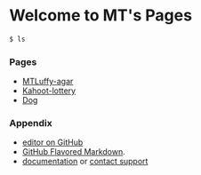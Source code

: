 # Welcome to MT's Pages

``` bash
$ ls
```

### Pages
* [MTLuffy-agar](http://mttsai.github.io/MTLuffy-agar/)
* [Kahoot-lottery](http://mttsai.github.io/WG/RNG/)
* [Dog](http://mttsai.github.io/WG/static/)

### Appendix
* [editor on GitHub](https://github.com/MtTsai/MtTsai.github.io/edit/master/index.md)
* [GitHub Flavored Markdown](https://guides.github.com/features/mastering-markdown/).
* [documentation](https://help.github.com/categories/github-pages-basics/) or [contact support](https://github.com/contact)
